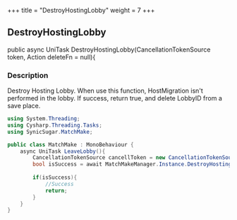 +++
title = "DestroyHostingLobby"
weight = 7
+++
## DestroyHostingLobby
public async UniTask<bool> DestroyHostingLobby(CancellationTokenSource token, Action deleteFn = null){

### Description
Destroy Hosting Lobby. When use this function, HostMigration isn't performed in the lobby. If success, return true, and delete LobbyID from a save place.

```cs
using System.Threading;
using Cysharp.Threading.Tasks;
using SynicSugar.MatchMake;

public class MatchMake : MonoBehaviour {
    async UniTask LeaveLobby(){
        CancellationTokenSource cancellToken = new CancellationTokenSource();
        bool isSuccess = await MatchMakeManager.Instance.DestroyHostingLobby(cancellToken);
        
        if(isSuccess){
            //Success
            return;
        }
    }
}
```